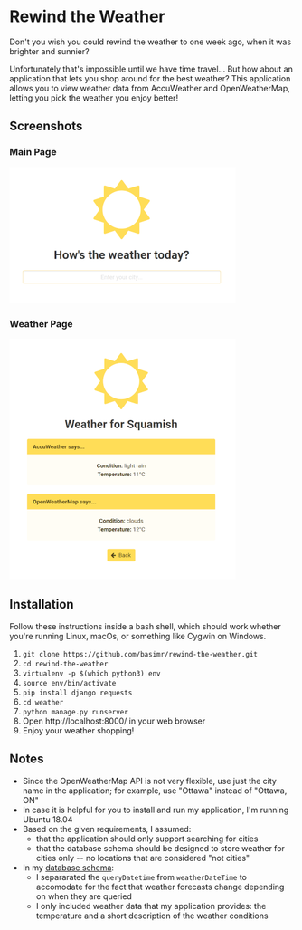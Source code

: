 # Rewind the Weather

Don't you wish you could rewind the weather to one week ago, when it was brighter and sunnier?

Unfortunately that's impossible until we have time travel... But how about an application that lets you shop around for the best weather? This application allows you to view weather data from AccuWeather and OpenWeatherMap, letting you pick the weather you enjoy better!

## Screenshots

### Main Page
![Main Page](images/main-page.png)

### Weather Page
![Weather Page](images/weather-page.png)

## Installation

Follow these instructions inside a bash shell, which should work whether you're running Linux, macOs, or something like Cygwin on Windows.

1. `git clone https://github.com/basimr/rewind-the-weather.git`
2. `cd rewind-the-weather`
3. `virtualenv -p $(which python3) env`
4. `source env/bin/activate`
5. `pip install django requests`
6. `cd weather`
7. `python manage.py runserver`
8. Open http://localhost:8000/ in your web browser
9. Enjoy your weather shopping!

## Notes

* Since the OpenWeatherMap API is not very flexible, use just the city name in the application; for example, use "Ottawa" instead of "Ottawa, ON"  
* In case it is helpful for you to install and run my application, I'm running Ubuntu 18.04
* Based on the given requirements, I assumed:
  * that the application should only support searching for cities
  * that the database schema should be designed to store weather for cities only -- no locations that are considered "not cities"
* In my [database schema](images/database-schema.png):
  * I separarated the `queryDatetime` from `weatherDateTime` to accomodate for the fact that weather forecasts change depending on when they are queried
  * I only included weather data that my application provides: the temperature and a short description of the weather conditions
